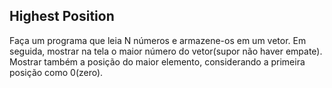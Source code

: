 ## Highest Position

Faça um programa que leia N números e armazene-os em um vetor. Em seguida, mostrar na tela o maior número do vetor(supor não haver empate). Mostrar também a posição do maior elemento, considerando a primeira posição como 0(zero).

```java

```